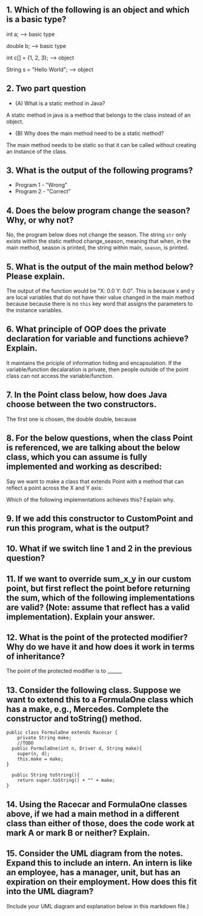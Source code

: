 ## 1. Which of the following is an object and which is a basic type?

int a; --> basic type

double b; --> basic type 

int c[] = {1, 2, 3}; --> object

String s = "Hello World"; --> object

## 2. Two part question
- (A) What is a static method in Java?

A static method in java is a method that belongs to the class instead of an object. 

- (B) Why does the main method need to be a static method?

The main method needs to be static so that it can be called without creating an instance of the class. 

## 3. What is the output of the following programs?
- Program 1 - "Wrong"
- Program 2 - "Correct" 

## 4. Does the below program change the season? Why, or why not?
No, the program below does not change the season. The string ```str``` only exists within the static method change_season, 
meaning that when, in the main method, season is printed, the string within main, ```season```, is printed.  

## 5. What is the output of the main method below? Please explain.
The output of the function would be "X: 0.0 Y: 0.0". This is because x and y are local variables that do not have their value changed in the main method because
because there is no ```this``` key word that assigns the parameters to the instance variables. 

## 6. What principle of OOP does the private declaration for variable and functions achieve? Explain.
It maintains the priciple of information hiding and encapsulation. If the variable/function decalaration is private, then people outside of the point class can not access the variable/function. 

## 7. In the Point class below, how does Java choose between the two constructors.
The first one is chosen, the double double, because 

## 8. For the below questions, when the class Point is referenced, we are talking about the below class, which you can assume is fully implemented and working as described:

Say we want to make a class that extends Point with a method that can reflect a point across the X and Y axis:

Which of the following implementations achieves this? Explain why. 


## 9. If we add this constructor to CustomPoint and run this program, what is the output?

## 10. What if we switch line 1 and 2 in the previous question?

## 11. If we want to override sum_x_y in our custom point, but first reflect the point before returning the sum, which of the following implementations are valid? (Note: assume that reflect has a valid implementation). Explain your answer. 

## 12. What is the point of the protected modifier? Why do we have it and how does it work in terms of inheritance?
The point of the protected modifier is to ______

## 13. Consider the following class. Suppose we want to extend this to a FormulaOne class which has a make, e.g., Mercedes. Complete the constructor and toString() method.
```
public class FormulaOne extends Racecar {
    private String make;
    //TODO
  public FormulaOne(int n, Driver d, String make){
    super(n, d);
    this.make = make;
}

  public String toString(){
    return super.toString() + "" + make;
}
```

## 14. Using the Racecar and FormulaOne classes above, if we had a main method in a different class than either of those, does the code work at mark A or mark B or neither? Explain.


## 15. Consider the UML diagram from the notes. Expand this to include an intern. An intern is like an employee, has a manager, unit, but has an expiration on their employment. How does this fit into the UML diagram?

(Include your UML diagram and explanation below in this markdown file.)

